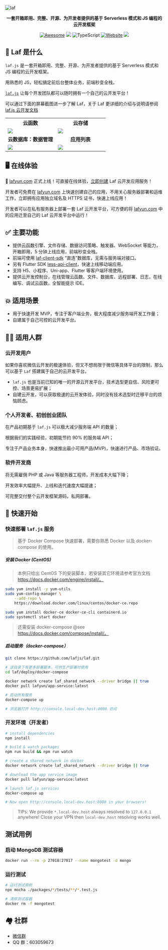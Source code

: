 ![laf](https://socialify.git.ci/lafjs/laf/image?description=1&descriptionEditable=laf.js%20%E8%AE%A9%E6%AF%8F%E4%B8%AA%E5%BC%80%E5%8F%91%E5%9B%A2%E9%98%9F%E9%83%BD%E5%8F%AF%E4%BB%A5%E9%9A%8F%E6%97%B6%E6%8B%A5%E6%9C%89%E4%B8%80%E4%B8%AA%E8%87%AA%E5%B7%B1%E7%9A%84%E4%BA%91%E5%BC%80%E5%8F%91%E5%B9%B3%E5%8F%B0%EF%BC%81&font=Raleway&forks=1&language=1&name=1&owner=1&pattern=Circuit%20Board&stargazers=1&theme=Dark)

<div align="center">
  <p>
    <b>一套开箱即用、完整、开源、为开发者提供的基于 Serverless 模式和 JS 编程的云开发框架</b>
  </p>

  <p>
    
  [![Awesome](https://cdn.rawgit.com/sindresorhus/awesome/d7305f38d29fed78fa85652e3a63e154dd8e8829/media/badge.svg)](https://github.com/lafjs/laf)
  [![](https://img.shields.io/docker/pulls/lafyun/system-server)](https://hub.docker.com/r/lafyun/system-server)
  ![TypeScript](https://img.shields.io/badge/typescript-%23007ACC.svg?logo=typescript&logoColor=white)
  [![Website](https://img.shields.io/website?url=https%3A%2F%2Fdocs.lafyun.com&logo=Postwoman)](https://docs.lafyun.com/)
  <a href="https://cdn.jsdelivr.net/gh/yangchuansheng/imghosting3@main/uPic/2022-04-22-14-21-MRJH9o.png"><img src="https://img.shields.io/badge/%E5%BE%AE%E4%BF%A1%E7%BE%A4-2000%2B-brightgreen"></a>

  </p>
</div>

## 👀 Laf 是什么

`laf.js` 是一套开箱即用、完整、开源、为开发者提供的基于 Serverless 模式和 JS 编程的云开发框架。

用熟悉的 JS，轻松搞定前后台整体业务，前端秒变全栈。

[`laf.js`](https://github.com/lafjs/laf) 让每个开发团队都可以随时拥有一个自己的云开发平台！

可以通过下面的屏幕截图进一步了解 Laf，关于 Laf 更详细的介绍与说明请参阅 [laf.js 云开发文档](https://docs.lafyun.com/guide/)

<table>
  <tr>
      <td width="50%" align="center"><b>云函数</b></td>
      <td width="50%" align="center"><b>云存储</b></td>
  </tr>
  <tr>
     <td><img src="https://9b069020-06e3-4949-83d9-992a52ca99fe.lafyun.com/file/laf_preview_screens/ide.png"/></td>
     <td><img src="https://9b069020-06e3-4949-83d9-992a52ca99fe.lafyun.com/file/laf_preview_screens/files.png"/></td>
  </tr>
  <tr>
      <td width="50%" align="center"><b>云数据库：数据管理</b></td>
      <td width="50%" align="center"><b>应用列表</b></td>
  </tr>
  <tr>
     <td><img src="https://9b069020-06e3-4949-83d9-992a52ca99fe.lafyun.com/file/laf_preview_screens/collection.png"/></td>
     <td><img src="https://9b069020-06e3-4949-83d9-992a52ca99fe.lafyun.com/file/laf_preview_screens/apps.png"/></td>
  </tr>
</table>

## 🖥 在线体验

🎉 [lafyun.com](http://www.lafyun.com) 正式上线！可直接在线体验，[立即创建](http://www.lafyun.com) Laf 云开发应用服务！

开发者可免费在 [lafyun.com](http://www.lafyun.com) 上快速创建自己的应用，不用关心服务器部署和运维工作，立即拥有应用独立域名及 HTTPS 证书，快速上线应用！

开发者可以在私有服务器上部署一套 Laf 云开发平台，可方便的将 [lafyun.com](http://www.lafyun.com) 中的应用迁至自己的 Laf 云开发平台中运行！

## ✅ 主要功能


- 提供云函数引擎、文件存储、数据访问策略、触发器、WebSocket 等能力，开箱即用，5 分钟上线应用，前端秒变全栈。
- 前端可使用 [laf-client-sdk](https://github.com/lafjs/laf/tree/main/packages/client-sdk) “直连”数据库，无需与服务端对接口。
- 另有 Flutter SDK [less-api-client](https://github.com/Maslow/less-api-client-dart)，快速上线移动端应用。
- 支持 H5、小程序、Uni-app、Flutter 等客户端环境使用。
- 提供云开发控制台，在线管理云函数、文件、数据库、远程部署、日志，在线编写、调试云函数，全智能提示 IDE。

## 💥 适用场景

- 用于快速开发 MVP，专注于客户端业务，极大程度减少服务端开发工作量；
- 自建属于自己可控的云开发平台。

## 👨‍💻 适用人群

### 云开发用户

如果你喜欢微信云开发的极速体验，但又不想局限于微信等具体平台的限制，那么可以基于 `Laf` 搭建属于自己的云开发平台。

- `laf.js` 也是当前已知的唯一的开源云开发平台，技术选型更自信、风险更可控、场景更易扩展；
- 自建云开发，可以获取极速的云开发体验，同时没有技术选型时迁移平台的烦恼顾虑。

### 个人开发者、初创创业团队

在产品初期基于 `laf.js` 可以极大减少服务端 API 的数量；

根据我们的实践经验，初期能节约 90% 的服务端 API；

专注于产品业务本身，快速推出最小可用产品(MVP)，快速进行产品、市场验证。

### 软件开发商

将无需雇佣 PHP 或 Java 等服务器工程师，开发成本大幅下降；

开发效率大幅提升、上线和迭代速度大幅提速；

可完整交付整个云开发框架源码，私网部署。

## 🚀 快速开始

### 快速部署 `laf.js` 服务

> 基于 Docker Compose 快速部署，需要你熟悉 Docker 以及 docker-compose 的使用。

##### 安装 Docker (CentOS)

> 本例只给出 CentOS 下的安装脚本，若安装其它环境请参考官方文档 https://docs.docker.com/engine/install/。

```sh
sudo yum install -y yum-utils
sudo yum-config-manager \
    --add-repo \
    https://download.docker.com/linux/centos/docker-ce.repo

sudo yum install docker-ce docker-ce-cli containerd.io
sudo systemctl start docker

```

> 还需安装 docker-compose @see https://docs.docker.com/compose/install/。

##### 启动服务（docker-compose）

```sh
git clone https://github.com/lafjs/laf.git

# 该目录下有更多部署脚本，可供生产部署时使用
cd laf/deploy/docker-compose

docker network create laf_shared_network --driver bridge || true
docker pull lafyun/app-service:latest

# 启动所有服务
docker-compose up

# 浏览器打开 http://console.local-dev.host:8000 访问
```

### 开发环境（开发者）

```sh
# install dependencies
npm install

# build & watch packages
npm run build && npm run watch

# create a shared network in docker
docker network create laf_shared_network --driver bridge || true

# download the app service image
docker pull lafyun/app-service:latest

# launch laf.js services
docker-compose up

# Now open http://console.local-dev.host:8080 in your browsers!

```

> TIPs: 
> We provide `*.local-dev.host` always resolved to `127.0.0.1` anywhere! 
> Close your VPN then `local-dev.host` resolving works well.

## 测试用例

### 启动 MongoDB 测试容器

```sh
docker run --rm -p 27018:27017 --name mongotest -d mongo
```

### 运行测试

```sh
# 运行测试用例
npx mocha ./packages/*/tests/**/*.test.js

# 清除测试容器
docker rm -f mongotest
```

## 🏘️ 社群

+ [微信群](https://cdn.jsdelivr.net/gh/yangchuansheng/imghosting3@main/uPic/2022-04-22-14-21-MRJH9o.png)
+ QQ 群：603059673
